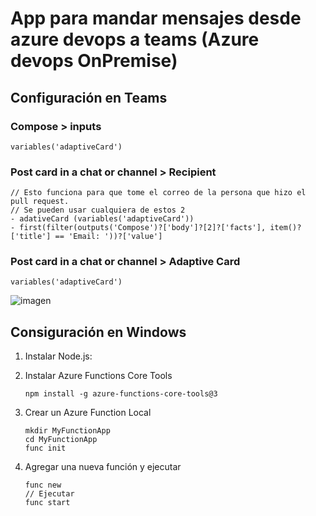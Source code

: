 # App para mandar mensajes desde azure devops a teams (Azure devops OnPremise)

## Configuración en Teams
### Compose > inputs
    variables('adaptiveCard')

### Post card in a chat or channel > Recipient
    // Esto funciona para que tome el correo de la persona que hizo el pull request.
    // Se pueden usar cualquiera de estos 2
    - adativeCard (variables('adaptiveCard'))
    - first(filter(outputs('Compose')?['body']?[2]?['facts'], item()?['title'] == 'Email: '))?['value']

### Post card in a chat or channel > Adaptive Card
    variables('adaptiveCard')

![imagen](https://github.com/user-attachments/assets/75b90f28-b122-4334-aea2-a871ec9b443d)

## Consiguración en Windows

1. Instalar Node.js:
2. Instalar Azure Functions Core Tools

       npm install -g azure-functions-core-tools@3
   
4. Crear un Azure Function Local

       mkdir MyFunctionApp
       cd MyFunctionApp
       func init
   
6. Agregar una nueva función y ejecutar

       func new
       // Ejecutar
       func start
